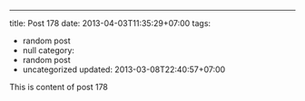 ---
title: Post 178
date: 2013-04-03T11:35:29+07:00
tags:
  - random post
  - null
category:
  - random post
  - uncategorized
updated: 2013-03-08T22:40:57+07:00

This is content of post 178